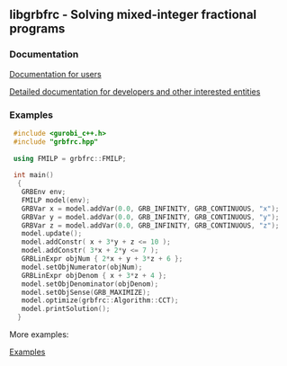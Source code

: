 ## libgrbfrc - Solving mixed-integer fractional programs

### Documentation 

[Documentation for users](docs/use/index.md)

[Detailed documentation for developers and other interested entities](docs/dev/index.md)

### Examples 

```cpp 
 #include <gurobi_c++.h>
 #include "grbfrc.hpp"
 
 using FMILP = grbfrc::FMILP;
 
 int main()
  {
   GRBEnv env;
   FMILP model(env);
   GRBVar x = model.addVar(0.0, GRB_INFINITY, GRB_CONTINUOUS, "x");
   GRBVar y = model.addVar(0.0, GRB_INFINITY, GRB_CONTINUOUS, "y");
   GRBVar z = model.addVar(0.0, GRB_INFINITY, GRB_CONTINUOUS, "z");
   model.update();
   model.addConstr( x + 3*y + z <= 10 );
   model.addConstr( 3*x + 2*y <= 7 );
   GRBLinExpr objNum { 2*x + y + 3*z + 6 };
   model.setObjNumerator(objNum);
   GRBLinExpr objDenom { x + 3*z + 4 };
   model.setObjDenominator(objDenom);
   model.setObjSense(GRB_MAXIMIZE);
   model.optimize(grbfrc::Algorithm::CCT);
   model.printSolution();
  }
```

More examples:

[Examples](https://github.com/sebwink/libgrbfrc/tree/master/examples)
